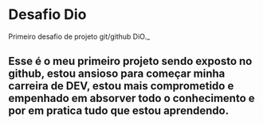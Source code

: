 # Desafio Dio
 Primeiro desafio de projeto git/github DiO._
## Esse é o meu primeiro projeto sendo exposto no github, estou ansioso para começar minha carreira de DEV, estou mais comprometido e empenhado em absorver todo o conhecimento e por em pratica tudo que estou aprendendo.
